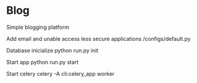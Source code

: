 # Blog
Simple blogging platform

Add email and unable access less secure applications
/configs/default.py

Database inicialize
python run.py init

Start app 
python run.py start

Start celery
celery -A cli:celery_app worker

